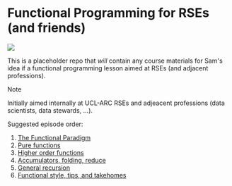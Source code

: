 # Functional Programming for RSEs (and friends)

![](https://upload.wikimedia.org/wikipedia/commons/8/8f/Orange_lambda.svg)

This is a placeholder repo that _will_ contain any course materials for Sam's idea if a functional programming lesson aimed at RSEs (and adjacent professions).

> [!NOTE]
> Initially aimed internally at UCL-ARC RSEs and adjeacent professions (data scientists, data stewards, ...).

Suggested episode order:

1. [The Functional Paradigm](./01-functional-paradigm.md)
1. [Pure functions]()
1. [Higher order functions]()
1. [Accumulators, folding, reduce]()
1. [General recursion]()
1. [Functional style, tips, and takehomes]()
